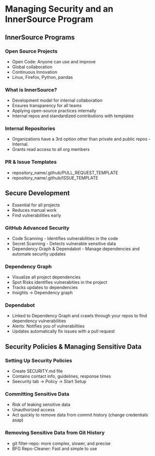 # Managing Security and an InnerSource Program

## InnerSource Programs 
### Open Source Projects
- Open Code: Anyone can use and improve
- Global collaboration
- Continuous Innovation
- Linux, Firefox, Python, pandas

### What is InnerSource?
- Development model for internal collaboration
- Ensures transparency for all teams
- Applying open-source practices internally
- Internal repos and standardized contributions with templates

### Internal Repositories
- Organizations have a 3rd option other than private and public repos - Internal.
- Grants read access to all org members

### PR & Issue Templates
- repository_name/.github/PULL_REQUEST_TEMPLATE
- repository_name/.github/ISSUE_TEMPLATE


## Secure Development
- Essential for all projects
- Reduces manual work
- Find vulnerabilities early

### GitHub Advanced Security
- Code Scanning - Identifies vulnerabilities in the code
- Secret Scanning - Detects vulnerable sensitive data
- Dependency Graph & Dependabot - Manage dependencies and automate security updates

### Dependency Graph
- Visualize all project dependencies
- Spot Risks identifies vulnerabities in the project
- Tracks updates to dependencies
- Insights -> Dependency graph

### Dependabot
- Linked to Dependency Graph and crawls through your repos to find dependency vulnerabilities
- Alerts: Notifies you of vulnerabilities
- Updates automatically fix issues with a pull request

## Security Policies & Managing Sensitive Data

### Setting Up Security Policies
- Create SECURITY.md file
- Contains contact info, guidelines, response times
- Seecurity tab -> Policy -> Start Setup

### Committing Sensitive Data
- Risk of leaking sensitive data
- Unauthorized access
- Act quickly to remove data from commit history (change credentials asap)

### Removing Sensitive Data from Git History
- git filter-repo: more complex, slower, and precise
- BFG Repo-Cleaner: Fast and simple to use